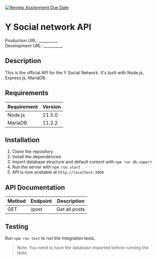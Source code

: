 [![Review Assignment Due Date](https://classroom.github.com/assets/deadline-readme-button-24ddc0f5d75046c5622901739e7c5dd533143b0c8e959d652212380cedb1ea36.svg)](https://classroom.github.com/a/OlYrOqbl)
# Y Social network API

Production URL: __________  
Development URL: __________

## Description
This is the official API for the Y Social Network. 
It's built with Node.js, Express.js, MariaDB.

## Requirements
| Requirement | Version |
| ----------- |---------|
| Node.js     | 21.5.0  |
| MariaDB     | 11.2.2  |

## Installation
1. Clone the repository
2. Install the dependencies
3. Import database structure and default content with `npm run db:import`
4. Run the server with `npm run start`
5. API is now available at `http://localhost:3000`

## API Documentation
| Method | Endpoint | Description   |
| ------ |----------|---------------|
| GET    | /post    | Get all posts |

## Testing
Run `npm run test` to run the integration tests.
> Note: You need to have the database imported before running the tests.
